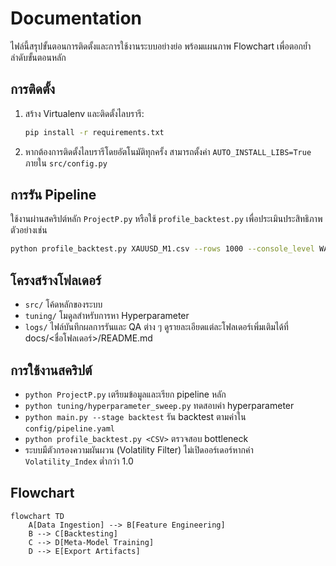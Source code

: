 # Documentation

ไฟล์นี้สรุปขั้นตอนการติดตั้งและการใช้งานระบบอย่างย่อ พร้อมแผนภาพ Flowchart เพื่อตอกย้ำลำดับขั้นตอนหลัก

## การติดตั้ง
1. สร้าง Virtualenv และติดตั้งไลบรารี:
   ```bash
   pip install -r requirements.txt
   ```
2. หากต้องการติดตั้งไลบรารีโดยอัตโนมัติทุกครั้ง สามารถตั้งค่า `AUTO_INSTALL_LIBS=True` ภายใน `src/config.py`

## การรัน Pipeline
ใช้งานผ่านสคริปต์หลัก `ProjectP.py` หรือใช้ `profile_backtest.py` เพื่อประเมินประสิทธิภาพ ตัวอย่างเช่น
```bash
python profile_backtest.py XAUUSD_M1.csv --rows 1000 --console_level WARNING
```

## โครงสร้างโฟลเดอร์
- `src/` โค้ดหลักของระบบ
- `tuning/` โมดูลสำหรับการหา Hyperparameter
- `logs/` ไฟล์บันทึกผลการรันและ QA ต่าง ๆ
ดูรายละเอียดแต่ละโฟลเดอร์เพิ่มเติมได้ที่ docs/<ชื่อโฟลเดอร์>/README.md

## การใช้งานสคริปต์
- `python ProjectP.py` เตรียมข้อมูลและเรียก pipeline หลัก
- `python tuning/hyperparameter_sweep.py` ทดสอบค่า hyperparameter
- `python main.py --stage backtest` รัน backtest ตามค่าใน `config/pipeline.yaml`
- `python profile_backtest.py <CSV>` ตรวจสอบ bottleneck
- ระบบมีตัวกรองความผันผวน (Volatility Filter) ไม่เปิดออร์เดอร์หากค่า `Volatility_Index` ต่ำกว่า 1.0


## Flowchart
```mermaid
flowchart TD
    A[Data Ingestion] --> B[Feature Engineering]
    B --> C[Backtesting]
    C --> D[Meta-Model Training]
    D --> E[Export Artifacts]
```
